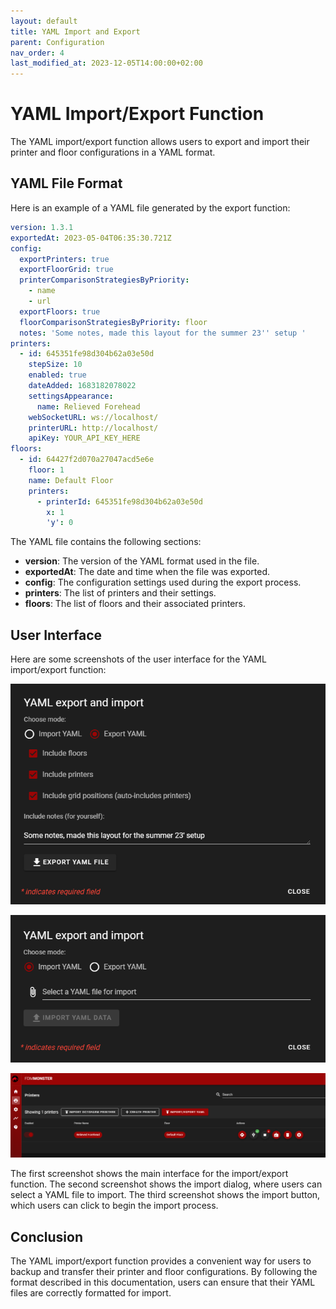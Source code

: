 ```yaml
---
layout: default
title: YAML Import and Export
parent: Configuration
nav_order: 4
last_modified_at: 2023-12-05T14:00:00+02:00
---
```


# YAML Import/Export Function

The YAML import/export function allows users to export and import their printer and floor configurations in a YAML format. 

## YAML File Format

Here is an example of a YAML file generated by the export function:

```yaml
version: 1.3.1
exportedAt: 2023-05-04T06:35:30.721Z
config:
  exportPrinters: true
  exportFloorGrid: true
  printerComparisonStrategiesByPriority:
    - name
    - url
  exportFloors: true
  floorComparisonStrategiesByPriority: floor
  notes: 'Some notes, made this layout for the summer 23'' setup '
printers:
  - id: 645351fe98d304b62a03e50d
    stepSize: 10
    enabled: true
    dateAdded: 1683182078022
    settingsAppearance:
      name: Relieved Forehead
    webSocketURL: ws://localhost/
    printerURL: http://localhost/
    apiKey: YOUR_API_KEY_HERE
floors:
  - id: 64427f2d070a27047acd5e6e
    floor: 1
    name: Default Floor
    printers:
      - printerId: 645351fe98d304b62a03e50d
        x: 1
        'y': 0
```

The YAML file contains the following sections:

- **version**: The version of the YAML format used in the file.
- **exportedAt**: The date and time when the file was exported.
- **config**: The configuration settings used during the export process.
- **printers**: The list of printers and their settings.
- **floors**: The list of floors and their associated printers.

## User Interface

Here are some screenshots of the user interface for the YAML import/export function:

![UI screenshot 1](../images/export-ui.png)

![UI screenshot 2](../images/import-ui.png)

![UI screenshot 3](../images/button-function.png)

The first screenshot shows the main interface for the import/export function. The second screenshot shows the import dialog, where users can select a YAML file to import. The third screenshot shows the import button, which users can click to begin the import process.

## Conclusion

The YAML import/export function provides a convenient way for users to backup and transfer their printer and floor configurations. By following the format described in this documentation, users can ensure that their YAML files are correctly formatted for import.